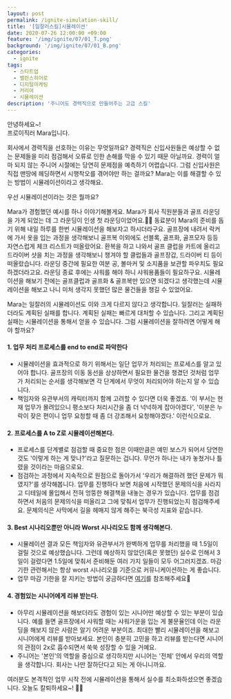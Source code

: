 ```yaml
---
layout: post
permalink: /ignite-simulation-skill/
title: '[일잘러스킬]시뮬레이션'
date: 2020-07-26 12:00:00 +09:00
feature: '/img/ignite/07/01_T.png'
background: '/img/ignite/07/01_B.png'
categories:
  - ignite
tags:
  - 스타트업
  - 밸런스히어로
  - 디지털마케팅
  - 커리어
  - 시뮬레이션
description: '주니어도 경력직으로 만들어주는 고급 스킬'
---
```


안녕하세요~!<br>
프로이직러 Mara입니다.

회사에서 경력직을 선호하는 이유는 무엇일까요? 경력직은 신입사원들은 예상할 수 없는 문제들을 미리 점검해서 오류로 인한 손해를 막을 수 있기 때문 아닐까요. 경력이 얼마 되지 않는 주니어 시절에는 당연히 문제점을 예측하기 어렵습니다. 그럼 신입사원은 직접 맨땅에 헤딩하면서 시행착오를 겪어야만 하는 걸까요? Mara는 이를 해결할 수 있는 방법이 시뮬레이션이라고 생각해요. 

우선 시뮬레이션이라는 것은 뭘까요? 

Mara가 경험했던 예시를 하나 이야기해볼게요. Mara가 회사 직원분들과 골프 라운딩을 가게 되었는 데 그 라운딩이 인생 첫 라운딩이었어요.🏌️‍♀️ 동료분이 Mara의 준비를 돕기 위해 내일 하루를 한번 시뮬레이션을 해보자고 하시더라구요. 골프장에 내려서 락커에 가서 옷을 입는 과정을 생각해보니 골프복 이외에도 선블록, 골프화, 골프모자 등등 자연스럽게 체크 리스트가 떠올랐어요. 환복을 하고 나와서 골프 클럽을 카트에 올리고 드라이버 샷을 치는 과정을 생각해보니 챙겨야 할 클럽들과 골프장갑, 드라이버 티 등이 떠올랐습니다. 라운딩 중간에 필요한 여분 공, 볼마커 및 소지품을 보관할 파우치도 필요하겠더라고요. 라운딩 종료 후에는 샤워를 해야 하니 샤워용품들이 필요하구요. 시뮬레이션을 해보기 전에는 골프클럽과 골프화 & 골프복만 있으면 되겠다고 생각했는데 시뮬레이션을 해보고 나니 미처 생각지 못했던 많은 물건들을 챙길 수 있었어요. 

Mara는 일잘러의 시뮬레이션도 이와 크게 다르지 않다고 생각합니다. 일잘러는 실패하더라도 계획된 실패를 합니다. 계획된 실패는 빠르게 대처할 수 있습니다. 그리고 계획된 실패는 시뮬레이션을 통해서 얻을 수 있습니다. 
그럼 시뮬레이션을 잘하려면 어떻게 해야 할까요? 

#### 1. 업무 처리 프로세스를 end to end로 파악한다

- 시뮬레이션을 효과적으로 하기 위해서는 일단 업무가 처리되는 프로세스를 알고 있어야 합니다. 골프장의 이동 동선을 상상하면서 필요한 물건을 챙겼던 것처럼 업무가 처리되는 순서를 생각해보면 각 단계에서 무엇이 처리되어야 하는지 알 수 있습니다. 
- 책임자와 유관부서의 캐릭터까지 함께 고려할 수 있다면 더욱 좋겠죠. '이 부서는 현재 업무가 몰려있으니 평소보다 처리시간을 좀 더 넉넉하게 잡아야겠다', '이분은 누락이 잦은 편이니 업무 요청할 때 좀 더 강조해서 요청해야겠다.' 이런식으로요. 

#### 2. 프로세스를 A to Z로 시뮬레이션해본다. 

- 프로세스를 단계별로 점검할 때 중요한 점은 이때만큼은 예민 보스가 되어서 당연한 것도 '이렇게 하는 게 맞나?'라고 질문하는 겁니다. 무언가 하나는 내가 놓쳤거나 틀렸을 것이라는 마음으로요. 
- 점검하는 과정에서 지속적으로 원점으로 돌아가서 '우리가 해결하려 했던 문제가 뭐였지?'를 생각해봅니다. 업무를 진행하다 보면 처음에 시작했던 문제의식을 사라지고 디테일에 몰입해서 전혀 엉뚱한 해결책을 내놓는 경우가 있습니다. 업무를 점검하면서 처음의 문제의식을 떠올리고 그에 맞춰서 업무가 진행되었는지 점검해주세요. 문제의식은 사막에서 길을 헤매지 않게 해주는 북극성 지표와 같습니다. 

#### 3. Best 시나리오뿐만 아니라 Worst 시나리오도 함께 생각해본다. 

- 시뮬레이션 결과 모든 책임자와 유관부서가 완벽하게 업무를 처리했을 때 1.5일이 걸릴 것으로 예상했습니다. 그런데 예상하지 않았던(혹은 못했던) 실수로 인해서 3일이 걸렸다면 1.5일에 맞춰서 준비해둔 여러 가지 일들이 모두 어그러지겠죠. 마감기한 관련해서는 항상 worst 시나리오를 기준으로 커뮤니케이션하는 게 좋습니다.  
- 업무 마감 기한을 잘 지키는 방법이 궁금하다면 [여기](https://mara.kim/career-time-management/)를 참조해주세요🙂

#### 4. 경험있는 시니어에게 리뷰 받는다. 

- 아무리 시뮬레이션을 해보더라도 경험이 있는 시니어만 예상할 수 있는 부분이 있습니다. 예를 들면 골프장에서 샤워할 때는 샤워가운을 입는 게 불문율인데 이는 라운딩을 해보지 않은 사람은 알기 어려운 부분이죠. 최대한 빨리 시뮬레이션을 해보고 시니어에게 리뷰를 받아보세요. 본인이 충분히 고민을 하고 리뷰를 받는다면 시니어의 관점이 2x로 흡수되면서 쑥쑥 성장할 수 있을 거예요. 
- 주니어는 '본인'의 역할을 중심으로 생각하지만 시니어는 '전체' 안에서 우리의 역할을 생각합니다. 회사는 나만 잘하단다고 되는 게 아니니까요. 



여러분도 본격적인 업무 시작 전에 시뮬레이션을 통해서 실수를 최소화하셨으면 좋겠습니다. 오늘도 칼퇴하세요~! 🙋‍♀️  